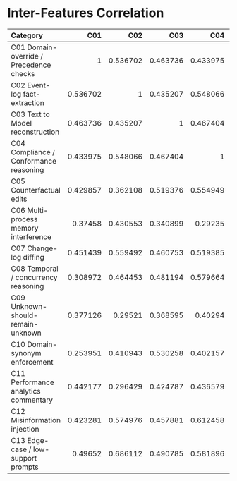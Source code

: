 # Inter-Features Correlation

| Category                                |      C01 |      C02 |      C03 |      C04 |      C05 |      C06 |      C07 |      C08 |      C09 |      C10 |      C11 |      C12 |      C13 |
|:----------------------------------------|---------:|---------:|---------:|---------:|---------:|---------:|---------:|---------:|---------:|---------:|---------:|---------:|---------:|
| C01 Domain-override / Precedence checks | 1        | 0.536702 | 0.463736 | 0.433975 | 0.429857 | 0.37458  | 0.451439 | 0.308972 | 0.377126 | 0.253951 | 0.442177 | 0.423281 | 0.49652  |
| C02 Event-log fact-extraction           | 0.536702 | 1        | 0.435207 | 0.548066 | 0.362108 | 0.430553 | 0.559492 | 0.464453 | 0.29521  | 0.410943 | 0.296429 | 0.574976 | 0.686112 |
| C03 Text to Model reconstruction        | 0.463736 | 0.435207 | 1        | 0.467404 | 0.519376 | 0.340899 | 0.460753 | 0.481194 | 0.368595 | 0.530258 | 0.424787 | 0.457881 | 0.490785 |
| C04 Compliance / Conformance reasoning  | 0.433975 | 0.548066 | 0.467404 | 1        | 0.554949 | 0.29235  | 0.519385 | 0.579664 | 0.40294  | 0.402157 | 0.436579 | 0.612458 | 0.581896 |
| C05 Counterfactual edits                | 0.429857 | 0.362108 | 0.519376 | 0.554949 | 1        | 0.344936 | 0.480254 | 0.510884 | 0.294267 | 0.526898 | 0.443416 | 0.439071 | 0.40634  |
| C06 Multi-process memory interference   | 0.37458  | 0.430553 | 0.340899 | 0.29235  | 0.344936 | 1        | 0.268399 | 0.291331 | 0.297302 | 0.25581  | 0.510139 | 0.402064 | 0.318641 |
| C07 Change-log diffing                  | 0.451439 | 0.559492 | 0.460753 | 0.519385 | 0.480254 | 0.268399 | 1        | 0.569607 | 0.263074 | 0.473931 | 0.457195 | 0.539519 | 0.552509 |
| C08 Temporal / concurrency reasoning    | 0.308972 | 0.464453 | 0.481194 | 0.579664 | 0.510884 | 0.291331 | 0.569607 | 1        | 0.328692 | 0.503885 | 0.32364  | 0.562704 | 0.391124 |
| C09 Unknown-should-remain-unknown       | 0.377126 | 0.29521  | 0.368595 | 0.40294  | 0.294267 | 0.297302 | 0.263074 | 0.328692 | 1        | 0.391572 | 0.312875 | 0.595562 | 0.472722 |
| C10 Domain-synonym enforcement          | 0.253951 | 0.410943 | 0.530258 | 0.402157 | 0.526898 | 0.25581  | 0.473931 | 0.503885 | 0.391572 | 1        | 0.341026 | 0.474185 | 0.451081 |
| C11 Performance analytics commentary    | 0.442177 | 0.296429 | 0.424787 | 0.436579 | 0.443416 | 0.510139 | 0.457195 | 0.32364  | 0.312875 | 0.341026 | 1        | 0.359557 | 0.346051 |
| C12 Misinformation injection            | 0.423281 | 0.574976 | 0.457881 | 0.612458 | 0.439071 | 0.402064 | 0.539519 | 0.562704 | 0.595562 | 0.474185 | 0.359557 | 1        | 0.699336 |
| C13 Edge-case / low-support prompts     | 0.49652  | 0.686112 | 0.490785 | 0.581896 | 0.40634  | 0.318641 | 0.552509 | 0.391124 | 0.472722 | 0.451081 | 0.346051 | 0.699336 | 1        |